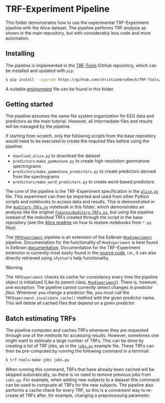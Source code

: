 # TRF-Experiment Pipeline

This folder demonstrates how to use the experimental TRF-Experiment pipeline with the Alice dataset. The pipeline performs TRF analysis as shown in the main repository, but with considerably less code and more automation.


## Installing

The pipeline is implemented in the [TRF-Tools](https://github.com/christianbrodbeck/TRF-Tools) GitHub repository, which can be installed and updated with `pip`:

```bash
$ pip install --upgrade https://github.com/christianbrodbeck/TRF-Tools/archive/refs/heads/main.zip
```

A suitable [environment](environment.yml) file can be found in this folder.


## Getting started

The pipeline assumes the same file system organization for EEG data and predictors as the main tutorial. However, all intermediate files and results will be managed by the pipeline.

If starting from scratch, only the following scripts from the base repository would need to be executed to create the required files before using the pipeline:

 - `download_alice.py` to download the dataset
 - `predictors/make_gammatone.py` to create high resolution gammatone spectrograms
 - `predictors/make_gammatone_predictors.py` to create predictors derived from the spectrograms
 - `predictors/make_word_predictors.py` to create word-based predictors


The core of the pipeline is the TRF-Experiment specification in the [`alice.py`](alice.py) file. This experiment can then be imported and used from other Python scripts and notebooks to access data and results. This is demonstrated in the [`Auditory-TRFs.py`](Auditory-TRFs.py) notebook in this folder, which demonstrates an analysis like the original [`figures/Auditory-TRFs.py`](https://github.com/Eelbrain/Alice/blob/main/figures/Auditory-TRFs.py), but using the pipeline instead of the individual TRFs created through the script in the base repository (see the [Alice readme](../#notebooks) on how to restore notebooks from `*.py` files).

The [`TRFExperiment`](https://github.com/christianbrodbeck/TRF-Tools/blob/main/trftools/pipeline/_experiment.py) pipeline is an extension of the Eelbrain [`MneExperiment`](https://eelbrain.readthedocs.io/en/stable/experiment.html) pipeline. Documentation for the functionality of `MneExperiment` is best found in Eelbrain [documentation](http://eelbrain.readthedocs.io/en/stable/). Documentation for the TRF-Experiment extension is currently most easily found in the [source code](https://github.com/christianbrodbeck/TRF-Tools/blob/main/trftools/pipeline/_experiment.py), i.e., it can also directly retrieved using `iPython`'s help functionality.


> [!WARNING]  
> The `TRFExperiment` checks its cache for consistency every time the pipeline object is initialized (Like its parent class, [`MneExperiment`](https://eelbrain.readthedocs.io/en/stable/experiment.html)). There is, however, one exception: The pipeline cannot currently detect changes in predictor *files*. Whenever you change a predictor file, you *must* call the `TRFExperiment.invalidate_cache()` method with the given predictor name. This will delete all cached files that depend on a given predictor.


## Batch estimating TRFs

The pipeline computes and caches TRFs whenever they are requested through one of the methods for accessing results. However, sometimes one might want to estimate a large number of TRFs. This can be done by creating a list of TRF jobs, as in the [`jobs.py`](jobs.py) example file. These TRFs can then be pre-computed by running the following command in a terminal:

```bash
$ trf-tools-make-jobs jobs.py
```

When running this command, TRFs that have already been cached will be skipped automatically, so there is no need to remove previous jobs from `jobs.py`. For example, when adding new subjects to a dataset this command can be used to compuate all TRFs for the new subjects. The pipeline also performs a cache check for every TRF, so this is a convenient way to re-create all TRFs after, for example, changing a preprocessing parameter.
